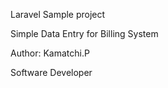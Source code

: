 Laravel Sample project


Simple Data Entry for Billing System


Author: Kamatchi.P


Software Developer


